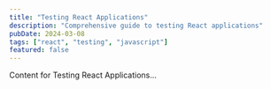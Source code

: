 ```yaml
---
title: "Testing React Applications"
description: "Comprehensive guide to testing React applications"
pubDate: 2024-03-08
tags: ["react", "testing", "javascript"]
featured: false
---
```


Content for Testing React Applications...